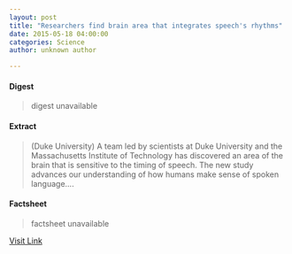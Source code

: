 ```yaml
---
layout: post
title: "Researchers find brain area that integrates speech's rhythms"
date: 2015-05-18 04:00:00
categories: Science
author: unknown author

---
```



#### Digest
>digest unavailable

#### Extract
>(Duke University) A team led by scientists at Duke University and the Massachusetts Institute of Technology has discovered an area of the brain that is sensitive to the timing of speech. The new study advances our understanding of how humans make sense of spoken language....

#### Factsheet
>factsheet unavailable

[Visit Link](http://www.eurekalert.org/pub_releases/2015-05/du-rfb051815.php)


